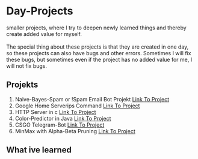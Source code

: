 # Day-Projects
smaller projects, where I try to deepen newly learned things and thereby create added value for myself. <br/><br/>The special thing about these projects is that they are created in one day, so these projects can also have bugs and other errors. Sometimes I will fix these bugs, but sometimes even if the project has no added value for me, I will not fix bugs. 

## Projekts 
1. Naive-Bayes-Spam or !Spam Email Bot Projekt [Link To Project](https://github.com/FinnJakobR/Day-Projects/tree/main/Naive-Bayes/SpamORnotSpam)
2. Google Home Serverips Command [Link To Project](https://github.com/FinnJakobR/Day-Projects/tree/main/GoogleHome/ServerIpsCommand)
3. HTTP Server in c [Link To Project](https://github.com/FinnJakobR/Day-Projects/tree/main/HTTP)
3. Color-Predictor in Java [Link To Project](https://github.com/FinnJakobR/Day-Projects/tree/main/Color-Predictor-ki)
4. CSGO Telegram-Bot [Link To Project](https://github.com/FinnJakobR/Day-Projects/tree/main/CSGO-Telegram-Bot)
5. MinMax with Alpha-Beta Pruning  [Link To Project](https://github.com/FinnJakobR/Day-Projects/tree/main/games/Tik-Tak-Toe)

## What ive learned


